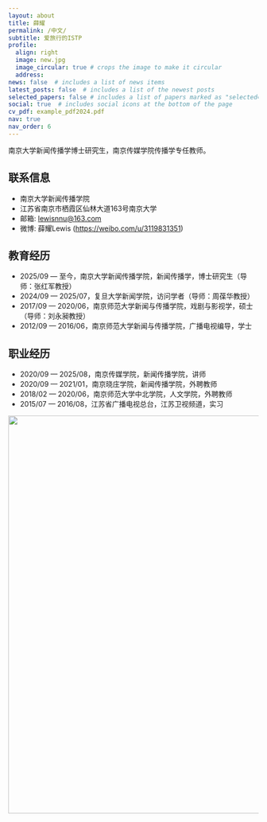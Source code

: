 ```yaml
---
layout: about
title: 薛耀
permalink: /中文/
subtitle: 爱旅行的ISTP
profile:
  align: right
  image: new.jpg
  image_circular: true # crops the image to make it circular
  address:
news: false  # includes a list of news items
latest_posts: false  # includes a list of the newest posts
selected_papers: false # includes a list of papers marked as "selected={true}"
social: true  # includes social icons at the bottom of the page
cv_pdf: example_pdf2024.pdf
nav: true
nav_order: 6
---
```



南京大学新闻传播学博士研究生，南京传媒学院传播学专任教师。


## 联系信息
- 南京大学新闻传播学院
- 江苏省南京市栖霞区仙林大道163号南京大学
- 邮箱: lewisnnu@163.com
- 微博: 薛耀Lewis (https://weibo.com/u/3119831351)


## 教育经历
- 2025/09 — 至今，南京大学新闻传播学院，新闻传播学，博士研究生（导师：张红军教授）
- 2024/09 — 2025/07，复旦大学新闻学院，访问学者（导师：周葆华教授）
- 2017/09 — 2020/06，南京师范大学新闻与传播学院，戏剧与影视学，硕士（导师：刘永昶教授）
- 2012/09 — 2016/06，南京师范大学新闻与传播学院，广播电视编导，学士


## 职业经历
- 2020/09 — 2025/08，南京传媒学院，新闻传播学院，讲师
- 2020/09 — 2021/01，南京晓庄学院，新闻传播学院，外聘教师
- 2018/02 — 2020/06，南京师范大学中北学院，人文学院，外聘教师
- 2015/07 — 2016/08，江苏省广播电视总台，江苏卫视频道，实习


<a href="https://github.com/SocratesClub/SocratesClub.github.io/edit/master/_pages/%E4%B8%AD%E6%96%87.md">
  <img src="https://user-images.githubusercontent.com/543384/192227995-fdb3a693-2f68-4dc4-b9bd-06053066322f.png" width = "800" align="middle" />
</a>
